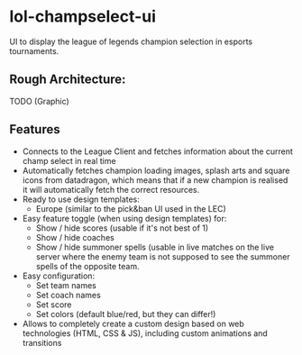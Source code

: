 # lol-champselect-ui
UI to display the league of legends champion selection in esports tournaments.

## Rough Architecture:
TODO (Graphic)

## Features
- Connects to the League Client and fetches information about the current champ select in real time
- Automatically fetches champion loading images, splash arts and square icons from datadragon, which means that if a new champion
is realised it will automatically fetch the correct resources.
- Ready to use design templates:
  - Europe (similar to the pick&ban UI used in the LEC)
- Easy feature toggle (when using design templates) for:
  - Show / hide scores (usable if it's not best of 1)
  - Show / hide coaches
  - Show / hide summoner spells (usable in live matches on the live server where the enemy team is not supposed to see the summoner 
  spells of the opposite team.
- Easy configuration:
  - Set team names
  - Set coach names
  - Set score
  - Set colors (default blue/red, but they can differ!)
- Allows to completely create a custom design based on web technologies (HTML, CSS & JS), including custom animations and
transitions
